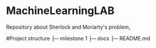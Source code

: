 # MachineLearningLAB
Repository about Sherlock and Moriarty's problem, 

#Project structure
├─ milestone 1
├─ docs
├─ README.md

